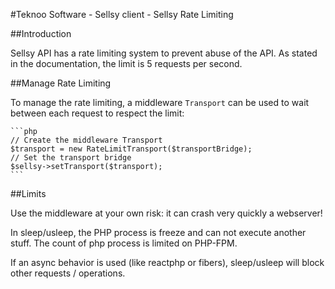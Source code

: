 #Teknoo Software - Sellsy client - Sellsy Rate Limiting

##Introduction

Sellsy API has a rate limiting system to prevent abuse of the API. As stated in the documentation, the limit is 5 requests per second.

##Manage Rate Limiting

To manage the rate limiting, a middleware `Transport` can be used to wait between each request to respect the limit:

    ```php
    // Create the middleware Transport
    $transport = new RateLimitTransport($transportBridge);
    // Set the transport bridge
    $sellsy->setTransport($transport);
    ```

##Limits

Use the middleware at your own risk: it can crash very quickly a webserver!

In sleep/usleep, the PHP process is freeze and can not execute another stuff.
The count of php process is limited on PHP-FPM.

If an async behavior is used (like reactphp or fibers), sleep/usleep will block other requests / operations.
